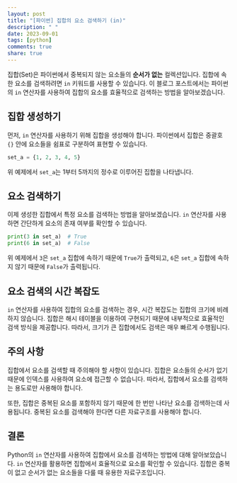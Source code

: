 ```yaml
---
layout: post
title: "[파이썬] 집합의 요소 검색하기 (in)"
description: " "
date: 2023-09-01
tags: [python]
comments: true
share: true
---
```


집합(Set)은 파이썬에서 중복되지 않는 요소들의 **순서가 없는** 컬렉션입니다. 집합에 속한 요소를 검색하려면 `in` 키워드를 사용할 수 있습니다. 이 블로그 포스트에서는 파이썬의 `in` 연산자를 사용하여 집합의 요소를 효율적으로 검색하는 방법을 알아보겠습니다.

## 집합 생성하기

먼저, `in` 연산자를 사용하기 위해 집합을 생성해야 합니다. 파이썬에서 집합은 중괄호 `{}` 안에 요소들을 쉼표로 구분하여 표현할 수 있습니다.

```python
set_a = {1, 2, 3, 4, 5}
```

위 예제에서 `set_a`는 1부터 5까지의 정수로 이루어진 집합을 나타냅니다.

## 요소 검색하기

이제 생성한 집합에서 특정 요소를 검색하는 방법을 알아보겠습니다. `in` 연산자를 사용하면 간단하게 요소의 존재 여부를 확인할 수 있습니다.

```python
print(3 in set_a)  # True
print(6 in set_a)  # False
```

위 예제에서 `3`은 `set_a` 집합에 속하기 때문에 `True`가 출력되고, `6`은 `set_a` 집합에 속하지 않기 때문에 `False`가 출력됩니다.

## 요소 검색의 시간 복잡도

`in` 연산자를 사용하여 집합의 요소를 검색하는 경우, 시간 복잡도는 집합의 크기에 비례하지 않습니다. 집합은 해시 테이블을 이용하여 구현되기 때문에 내부적으로 효율적인 검색 방식을 제공합니다. 따라서, 크기가 큰 집합에서도 검색은 매우 빠르게 수행됩니다.

## 주의 사항

집합에서 요소를 검색할 때 주의해야 할 사항이 있습니다. 집합은 요소들의 순서가 없기 때문에 인덱스를 사용하여 요소에 접근할 수 없습니다. 따라서, 집합에서 요소를 검색하는 용도로만 사용해야 합니다.

또한, 집합은 중복된 요소를 포함하지 않기 때문에 한 번만 나타난 요소를 검색하는데 사용됩니다. 중복된 요소를 검색해야 한다면 다른 자료구조를 사용해야 합니다.

## 결론

Python의 `in` 연산자를 사용하여 집합에서 요소를 검색하는 방법에 대해 알아보았습니다. `in` 연산자를 활용하면 집합에서 효율적으로 요소를 확인할 수 있습니다. 집합은 중복이 없고 순서가 없는 요소들을 다룰 때 유용한 자료구조입니다.